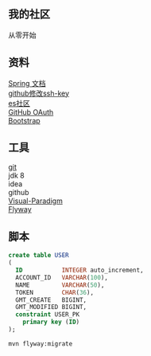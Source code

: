 ## 我的社区
从零开始

## 资料
[Spring 文档](https://spring.io/guides/gs/serving-web-content/)  
[github修改ssh-key](https://github.com/Git-zhoujunjie/community/settings/keys)  
[es社区](https://elasticsearch.cn/)  
[GitHub OAuth](https://developer.github.com/apps/building-oauth-apps/creating-an-oauth-app/)  
[Bootstrap](http://v3.bootcss.com/getting-started)  
[](https://docs.spring.io/spring-boot/docs/2.2.0.RC1/reference/htmlsingle/#boot-features-connect-to-production-database)  


## 工具
[git](https://git-scm.com/download)  
jdk 8  
idea  
github  
[Visual-Paradigm](https://www.visual-paradigm.com)  
[Flyway](https://flywaydb.org/getstarted/firststeps/maven)  

## 脚本
```sql
create table USER
(
  ID           INTEGER auto_increment,
  ACCOUNT_ID   VARCHAR(100),
  NAME         VARCHAR(50),
  TOKEN        CHAR(36),
  GMT_CREATE   BIGINT,
  GMT_MODIFIED BIGINT,
  constraint USER_PK
    primary key (ID)
);
```  
```bash
mvn flyway:migrate
```